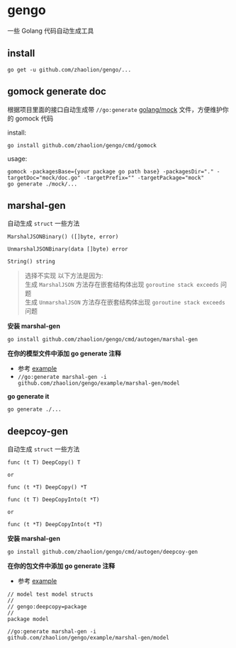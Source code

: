 # gengo

一些 Golang 代码自动生成工具

## install

```
go get -u github.com/zhaolion/gengo/...
``` 

## gomock generate doc

根据项目里面的接口自动生成带 `//go:generate` [golang/mock](https://github.com/golang/mock) 文件，方便维护你的 gomock 代码

install:
```
go install github.com/zhaolion/gengo/cmd/gomock
```

usage:

```
gomock -packagesBase={your package go path base} -packagesDir="." -targetDoc="mock/doc.go" -targetPrefix="" -targetPackage="mock"
go generate ./mock/...
```


## marshal-gen

自动生成 `struct` 一些方法

```
MarshalJSONBinary() ([]byte, error)

UnmarshalJSONBinary(data []byte) error

String() string
``` 

> 选择不实现 以下方法是因为:    
> 生成 `MarshalJSON` 方法存在嵌套结构体出现 `goroutine stack exceeds` 问题  
> 生成 `UnmarshalJSON` 方法存在嵌套结构体出现 `goroutine stack exceeds` 问题   

**安装 marshal-gen**

```
go install github.com/zhaolion/gengo/cmd/autogen/marshal-gen
```

**在你的模型文件中添加 go generate 注释**

- 参考 [example](example/marshal-gen/model/model.go)
- `//go:generate marshal-gen -i github.com/zhaolion/gengo/example/marshal-gen/model`

**go generate it**

```
go generate ./...
```

## deepcoy-gen

自动生成 `struct` 一些方法

```
func (t T) DeepCopy() T 

or

func (t *T) DeepCopy() *T
``` 

```
func (t T) DeepCopyInto(t *T)

or

func (t *T) DeepCopyInto(t *T)
``` 

**安装 marshal-gen**

```
go install github.com/zhaolion/gengo/cmd/autogen/deepcoy-gen
```

**在你的包文件中添加 go generate 注释**

- 参考 [example](example/deepcopy-gen/model/doc.go)

```
// model test model structs
//
// gengo:deepcopy=package
//
package model

//go:generate marshal-gen -i github.com/zhaolion/gengo/example/marshal-gen/model
```
